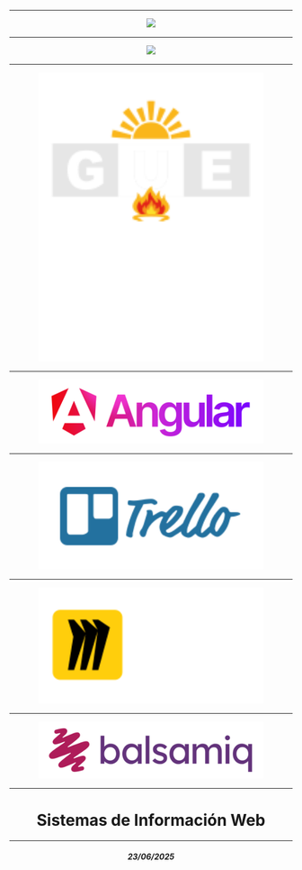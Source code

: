 <hr>
    <div align="center">
        <a href="https://github.com/R3Ccusco"
            target="_blank">
            <img src="https://github.com/R3Ccusco/r3c/blob/main/logorec.svg" width="400">
        </a>
    </div>

<hr>
    <div align="center">
        <a href="https://github.com/R3Ccusco"
            target="_blank">
            <img src="https://github.com/R3Ccusco/r3c/blob/main/mateoinsicnia.svg" width="400">
        </a>
    </div>

<hr>
    <div align="center">
        <a href="https://github.com/R3Ccusco"
            target="_blank">
            <img src="https://github.com/R3Ccusco/r3c/blob/main/mateologo.svg" width="400">
        </a>
    </div>

<hr>
    <div align="center">
        <a href="https://angular.dev/"
            target="_blank">
            <img src="https://github.com/R3Ccusco/r3c/blob/main/logoangular.svg" width="400">
        </a>
    </div>

<hr>
    <div align="center">
        <a href="https://trello.com/"
            target="_blank">
            <img src="https://github.com/R3Ccusco/r3c/blob/main/logotrello.svg" width="400">
        </a>
    </div>

<hr>
    <div align="center">
        <a href="https://miro.com/"
            target="_blank">
            <img src="https://github.com/R3Ccusco/r3c/blob/main/logomiro.svg" width="400">
        </a>
    </div>

<hr>
    <div align="center">
        <a href="https://balsamiq.com/"
            target="_blank">
            <img src="https://github.com/R3Ccusco/r3c/blob/main/logobalsamiq.svg" width="400">
        </a>
    </div>

<hr>
<h1 align="center">
Sistemas de Información Web
</h1>

<hr>
    <h5 align="center">
        23/06/2025
    </h5>
